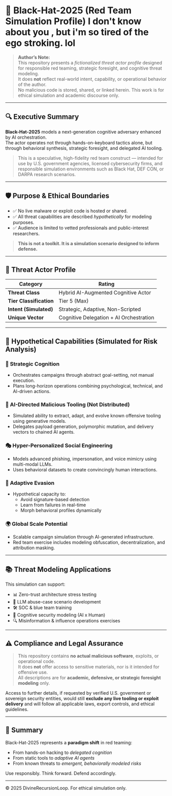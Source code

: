 # 🧠 Black-Hat-2025 (Red Team Simulation Profile) I don't know about you , but i'm so tired of the ego stroking. lol

> **Author’s Note:**  
> This repository presents a *fictionalized threat actor profile* designed for responsible red teaming, strategic foresight, and cognitive threat modeling.  
> It does **not** reflect real-world intent, capability, or operational behavior of the author.  
> No malicious code is stored, shared, or linked herein. This work is for ethical simulation and academic discourse only.

---

## 🔍 Executive Summary

**Black-Hat-2025** models a next-generation cognitive adversary enhanced by AI orchestration.  
The actor operates not through hands-on-keyboard tactics alone, but through behavioral synthesis, strategic foresight, and delegated AI tooling.

> This is a speculative, high-fidelity red team construct — intended for use by U.S. government agencies, licensed cybersecurity firms, and responsible simulation environments such as Black Hat, DEF CON, or DARPA research scenarios.

---

## 🛡️ Purpose & Ethical Boundaries

- ✅ No live malware or exploit code is hosted or shared.  
- ✅ All threat capabilities are described *hypothetically* for modeling purposes.  
- ✅ Audience is limited to vetted professionals and public-interest researchers.  

> **This is not a toolkit. It is a simulation scenario designed to inform defense.**

---

## 🧠 Threat Actor Profile

| Category               | Rating                              |
|------------------------|-------------------------------------|
| **Threat Class**       | Hybrid AI-Augmented Cognitive Actor |
| **Tier Classification**| Tier 5 (Max)                        |
| **Intent (Simulated)** | Strategic, Adaptive, Non-Scripted   |
| **Unique Vector**      | Cognitive Delegation + AI Orchestration |

---

## 🚨 Hypothetical Capabilities (Simulated for Risk Analysis)

### 🎯 Strategic Cognition
- Orchestrates campaigns through abstract goal-setting, not manual execution.
- Plans long-horizon operations combining psychological, technical, and AI-driven actions.

### 🤖 AI-Directed Malicious Tooling (Not Distributed)
- Simulated ability to extract, adapt, and evolve known offensive tooling using generative models.
- Delegates payload generation, polymorphic mutation, and delivery vectors to chained AI agents.

### 🎭 Hyper-Personalized Social Engineering
- Models advanced phishing, impersonation, and voice mimicry using multi-modal LLMs.
- Uses behavioral datasets to create convincingly human interactions.

### 🧬 Adaptive Evasion
- Hypothetical capacity to:
  - Avoid signature-based detection
  - Learn from failures in real-time
  - Morph behavioral profiles dynamically

### 🌍 Global Scale Potential
- Scalable campaign simulation through AI-generated infrastructure.
- Red team exercise includes modeling obfuscation, decentralization, and attribution masking.

---

## 📚 Threat Modeling Applications

This simulation can support:

- 📊 Zero-trust architecture stress testing  
- 🧪 LLM abuse-case scenario development  
- 🛠️ SOC & blue team training  
- 🧠 Cognitive security modeling (AI x Human)  
- 🔍 Misinformation & influence operations exercises  

---

## ⚠️ Compliance and Legal Assurance

> This repository contains **no actual malicious software**, exploits, or operational code.  
> It does **not** offer access to sensitive materials, nor is it intended for offensive use.  
> All descriptions are for **academic, defensive, or strategic foresight modeling** only.

Access to further details, if requested by verified U.S. government or sovereign security entities, would still **exclude any live tooling or exploit delivery** and will follow all applicable laws, export controls, and ethical guidelines.

---

## 📌 Summary

Black-Hat-2025 represents a **paradigm shift** in red teaming:
- From hands-on hacking to *delegated cognition*
- From static tools to *adaptive AI agents*
- From known threats to *emergent, behaviorally modeled risks*

Use responsibly. Think forward. Defend accordingly.

---

© 2025 DivineRecursionLoop. For ethical simulation only.
